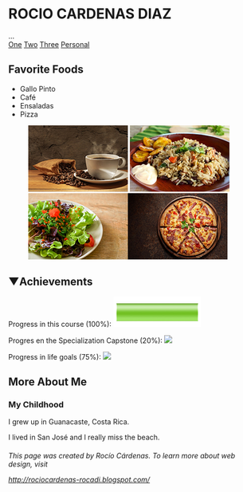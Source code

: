 <h1>ROCIO CARDENAS DIAZ</h1>
  ...

  <nav>
    <a href=”One.html”>One</a>
    <a href=”Two.html”>Two</a>
    <a href=”Three.html”>Three</a>
    <a href=”Personal.html”> Personal </a>
  </nav>

</footer>

<h2>Favorite Foods</h2>
<ul>
  <li>Gallo Pinto</li>
  <li> Café</li>
  <li>Ensaladas</li>
  <li>Pizza</li>
</ul>

<figure>
<img src="01-cafe.jpg"/></a></li> <img src="03-gallopinto.jpg"/></a></li>
<img src="02-ensalada.jpg"/></a></li><img src="04-pizza.jpg"/></a></li>
</figure>



<h2>&#x25BC;Achievements</h2>
<p>Progress in this course (100%): <img src="05-barra100.png"/></a></li> 

<p>Progres en the Specialization Capstone (20%): <img src="06-barra.png"/></a></li>

<p>Progress in life goals (75%): <img src="07-barra.png"/></a></li>
  
  
 


<h2>More About Me</h2>
<h3>My Childhood</h3>
<p>I grew up in Guanacaste, Costa Rica.</p>
<p>I lived  in San José and I really miss the beach.</p>

<footer>
<h6>This page was created by Rocío Cárdenas. To learn more about web design, visit</p> <a href= “http://rociocardenas-rocadi.blogspot.com/">http://rociocardenas-rocadi.blogspot.com/</h6>
</footer>
